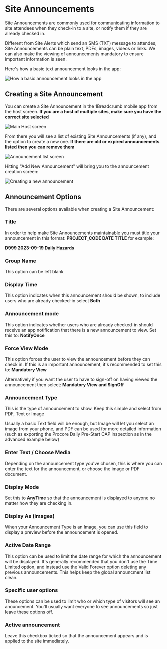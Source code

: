 # Site Announcements

Site Announcements are commonly used for communicating information to site attendees when they check-in to a site, or notify them if they are already checked in.

Different from Site Alerts which send an SMS (TXT) message to attendes, Site Announcements can be plain text, PDFs, images, videos or links. We can also make the viewing of announcements mandatory to ensure important information is seen.

Here's how a basic text announcement looks in the app:

![How a basic announcement looks in the app](https://github.com/cookbrothersconstruction/documentation/assets/115191984/99bca7f0-3c7f-4c8f-af47-cfbe97341186)


## Creating a Site Announcement

You can create a Site Announcement in the 1Breadcrumb mobile app from the host screen. **If you are a host of multiple sites, make sure you have the correct site selected**

![Main Host screen](https://github.com/cookbrothersconstruction/documentation/assets/115191984/4650040b-ff30-4507-b581-75348c482ab3)


From there you will see a list of existing Site Announcements (if any), and the option to create a new one. **If there are old or expired announcements listed then you can remove them**

![Announcement list screen](https://github.com/cookbrothersconstruction/documentation/assets/115191984/13cc08ed-61db-47e1-a584-2b1a3df14c4d)


Hitting "Add New Announcement" will bring you to the announcement creation screen:

![Creating a new announcement](https://github.com/cookbrothersconstruction/documentation/assets/115191984/31108e67-170c-4499-bf58-730dd6579ef4)


## Announcement Options

There are several options available when creating a Site Announcement:

### Title

In order to help make Site Announcements maintainable you must title your announcement in this format:
**PROJECT_CODE DATE TITLE**
for example:

**D999 2023-09-19 Daily Hazards**


### Group Name

This option can be left blank


### Display Time

This option indicates when this announcement should be shown, to include users who are already checked-in select
**Both**


### Announcement mode

This option indicates whether users who are already checked-in should receive an app notification that there is a new announcement to view. Set this to:
**NotifyOnce**


### Force View Mode

This option forces the user to view the announcement before they can check in. If this is an important announcement, it's recommended to set this to:
**Mandatory View**

Alternatively if you want the user to have to sign-off on having viewed the announcement then select:
**Mandatory View and SignOff**


### Announcement Type

This is the type of announcement to show. Keep this simple and select from PDF, Text or Image

Usually a basic Text field will be enough, but Image will let you select an image from your phone, and PDF can be used for more detailed information (such as exporting the Procore Daily Pre-Start CAP inspection as in the advanced example below)


### Enter Text / Choose Media

Depending on the announcement type you've chosen, this is where you can enter the text for the announcement, or choose the image or PDF document.


### Display Mode

Set this to **AnyTime** so that the announcement is displayed to anyone no matter how they are checking in.


### Display As (images)

When your Announcement Type is an Image, you can use this field to display a preview before the announcement is opened.


### Active Date Range

This option can be used to limit the date range for which the announcement will be displayed.
It's generally recommended that you don't use the Time Limited option, and instead use the Valid Forever option deleting any previous announcements. This helps keep the global announcment list clean.

### Specific user options

These options can be used to limit who or which type of visitors will see an anouncement.
You'll usually want everyone to see announcements so just leave these options off.

### Active announcement

Leave this checkbox ticked so that the announcement appears and is applied to the site immediately.
